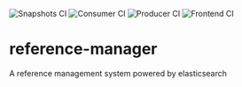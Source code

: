![Snapshots CI](https://github.com/chris220688/reference-manager/workflows/Snapshots%20CI/badge.svg?branch=master)
![Consumer CI](https://github.com/chris220688/reference-manager/workflows/Consumer%20CI/badge.svg?branch=master)
![Producer CI](https://github.com/chris220688/reference-manager/workflows/Producer%20CI/badge.svg?branch=master)
![Frontend CI](https://github.com/chris220688/reference-manager/workflows/Frontend%20CI/badge.svg?branch=master)

# reference-manager
A reference management system powered by elasticsearch 
